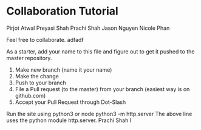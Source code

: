 # Collaboration Tutorial
Pirjot Atwal
Preyasi Shah 
Prachi Shah
Jason Nguyen
Nicole Phan

Feel free to collaborate. adfadf

As a starter, add your name to this file and figure out to get it pushed to the master repository.

1. Make new branch (name it your name)
2. Make the change
3. Push to your branch
4. File a Pull request (to the master) from your branch (easiest way is on github.com)
5. Accept your Pull Request through Dot-Slash

Run the site using python3 or node
python3 -m http.server
The above line uses the python module http.server.
Prachi Shah
I 
